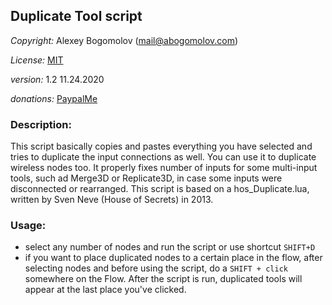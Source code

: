 ## Duplicate Tool script

_Copyright:_ Alexey Bogomolov (mail@abogomolov.com)

_License:_ [MIT](https://mit-license.org/)

_version:_ 1.2 11.24.2020 

_donations:_ [PaypalMe](https://paypal.me/aabogomolov/10usd)

### Description:

This script basically copies and pastes everything you have selected and tries to duplicate the input connections as well. You can use it to duplicate wireless nodes too. It properly fixes number of inputs for some multi-input tools, such ad  Merge3D or Replicate3D, in case some inputs were disconnected or rearranged. This script is based on a hos_Duplicate.lua, written by Sven Neve (House of Secrets) in 2013. 



### Usage:

* select any number of nodes and run the script or use shortcut `SHIFT+D`
* if you want to place duplicated nodes to a certain place in the flow, after selecting nodes and before using the script, do a `SHIFT + click` somewhere on the Flow. After the script is run, duplicated tools will appear at the last place you've clicked. 
